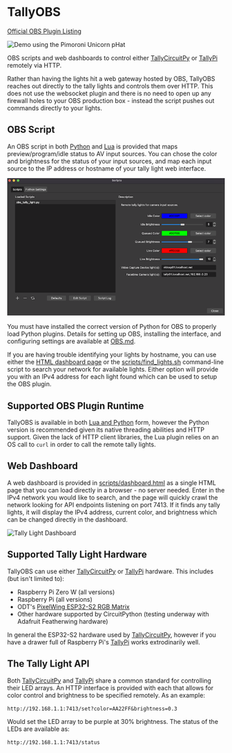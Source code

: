 # TallyOBS

[Official OBS Plugin Listing](https://obsproject.com/forum/resources/tallypi-push-scene-changes-to-wifi-enabled-tally-lights.1082/)

![Demo using the Pimoroni Unicorn pHat](./docs/images/unicorn_hat_demo.gif)

OBS scripts and web dashboards to control either
[TallyCircuitPy](https://github.com/deckerego/tally_circuitpy)
or [TallyPi](https://github.com/deckerego/tally_pi)
remotely via HTTP.

Rather than having the lights hit a web gateway hosted by OBS, TallyOBS reaches
out directly to the tally lights and controls them over HTTP. This does not use
the websocket plugin and there is no need to open up any firewall holes to your
OBS production box - instead the script pushes out commands directly to your lights.


## OBS Script

An OBS script in both [Python](./scripts/obs_tally_light.py) and
[Lua](./scripts/obs_tally_light.lua) is provided that maps
preview/program/idle status to AV input sources. You can chose the color
and brightness for the status of your input sources, and map each input source
to the IP address or hostname of your tally light web interface.

![OBS Plugin Settings](./docs/images/obs_settings.png)

You must have installed the correct version of Python for OBS to properly load
Python plugins. Details for setting up OBS, installing the interface,
and configuring settings are available at [OBS.md](./docs/OBS.md).

If you are having trouble identifying your lights by hostname, you can use either
the [HTML dashboard page](./scripts/dashboard.html) or the
[scripts/find_lights.sh](./scripts/find_lights.sh) command-line script to search
your network for available lights. Either option will provide you with an IPv4
address for each light found which can be used to setup the OBS plugin.


## Supported OBS Plugin Runtime

TallyOBS is available in both [Lua and Python](https://obsproject.com/docs/scripting.html)
form, however the Python version is recommended given its native threading
abilities and HTTP support. Given the lack of HTTP client libraries, the Lua
plugin relies on an OS call to `curl` in order to call the remote tally lights.


## Web Dashboard

A web dashboard is provided in [scripts/dashboard.html](./scripts/dashboard.html)
as a single HTML page that you can load directly in a browser - no server needed.
Enter in the IPv4 network you would like to search, and the page will quickly
crawl the network looking for API endpoints listening on port 7413. If it finds
any tally lights, it will display the IPv4 address, current color, and brightness
which can be changed directly in the dashboard.

![Tally Light Dashboard](./docs/images/dashboard.png)


## Supported Tally Light Hardware

TallyOBS can use either [TallyCircuitPy](https://github.com/deckerego/tally_circuitpy)
or [TallyPi](https://github.com/deckerego/tally_pi) hardware. This includes
(but isn't limited to):

- Raspberry Pi Zero W (all versions)
- Raspberry Pi (all versions)
- ODT's [PixelWing ESP32-S2 RGB Matrix](https://www.tindie.com/products/oakdevtech/pixelwing-esp32-s2-rgb-matrix/)
- Other hardware supported by CircuitPython (testing underway with Adafruit Featherwing hardware)

In general the ESP32-S2 hardware used by [TallyCircuitPy](https://github.com/deckerego/tally_circuitpy),
however if you have a drawer full of Raspberry Pi's [TallyPi](https://github.com/deckerego/tally_pi)
works extrodinarily well.


## The Tally Light API

Both [TallyCircuitPy](https://github.com/deckerego/tally_circuitpy)
and [TallyPi](https://github.com/deckerego/tally_pi)
share a common standard for controlling their LED arrays. An HTTP interface is
provided with each that allows for color control and brightness
to be specified remotely. As an example:

    http://192.168.1.1:7413/set?color=AA22FF&brightness=0.3

Would set the LED array to be purple at 30% brightness.
The status of the LEDs are available as:

    http://192.168.1.1:7413/status
